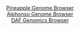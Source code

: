 <div id="Pineapple_Genome_Browser" align="center">
  <a href="https://igv.org/app/?sessionURL=blob:zZJdb9owFIb_iyWqTQpJnJBPqZootKXA2ok2hVJVkROc4C2xjW0SWsR_n1dt2s0qlYtNk3xhH_njPY.fPWiwkIRREAPHhJ4JITCAXLP2FtW8wteoxhLEBaokNoDABRaY5hjEe1AgqVAym.qTa6W4jC2LKN6tES2ZKV0T1eiFUdRKM2e1NWBVhTImkGJCWmcCNcwiZdNtcYY4N_XbrulZK6SQhSq.ZlQyi2Napq2.L_1VSktMWY3Telsp8hog1Xl0xpVZoE_9.W0_z7GUE_x8tTrtT6769.55srz0B8vkZjRP_PnJLSkpUluBT7d.._lheL2OKh.G06W8d_H5A59tcBh23OHJ.Y4TgeUpDGDohr5nOxoMoSu8.5961oMc2XdSjXbTr.14DSczGS4HWAy5V2Yd54Ivyj927oKDASqWb7UJIF.LIIa24dq.4Tl.98cUhoZtR5qPYATEj08GUALl3_T2xz1Qz1z7AiTebF_VMQATKyxA3I1sO4BR5Hi9oGdHETwYe7AV1d.De5HMosB2.o7jpwWplJZ5lUrKpYkoNZu8MMuXI2nORsF0M8_DxZfJIuo4Z6Pp7iYrCoqay439Bk0D6Mdfv1C3.p5M_8S89wQxVXasbqOFO1Zeb3h3HV01OdaIEt4kbrC8W4x7bwI6Dk7BRI2U3q8revnTuAYJgqjShYZIkpGKqOe55shaEEPH1eKCnFVMmwhEmX2wDduAnv3xt6Du4enwHQ--">Pineapple Genome Browser</a>
</div>
<div id="Alphonso_Genome_Browser" align="center">
  <a href="https://igv.org/app/?sessionURL=blob:zZJbb9owGIb_i6VWmxSS2IGcJDSlpQcoW0cZzWhVRU5wgtvEDrYToIj_PrfatJtOKhebJvnC_uTD.z1.dqAlQlLOQAiQCXsmhMAAcsnXU1zVJfmCKyJBmONSEgMIkhNBWEZAuAM5lgrPbsb65FKpWoaWRVXdqTAruCkdE1f4mTO8lmbGK.uUlyVOucCKC2mdCNxyixZtZ01SXNemftsxe9YCK2zhsl5yJrlVE1Yka31f8quUFITxiiRVUyr6GiDReXTGhZnjT1E8jbKMSHlFtsNFP7oaRrfO2ezuwj29m11fxjM3Pp7SgmHVCNIno.3pBI3zzZidXzjDkZvG_DMiaO7Pj5zB8dmmpoLIPvSg7_hu1_c0GMoWZPM_9awHPbDvFRpdwKvrbHCEzmnO0s3ArWKSF4_Vds7f7NwHewOUPGu0CSBbCi.EtuHYrtFDbudlCn3DtgPNR3AKwvsHAyiBsye9_X4H1LbWvgBJVs2rOgbgYkEECDuBbXswCFCv63XtIIB7YwcaUf49uOezm8CzUYSQm.S0VFrmRSJZLU3MmNlmuVk8H0iTTSb5EToh_hS2X8eczS.jaPDYfKNN3M3.QNMA.vHXL9StvifTPzHvPUFMlR6qG6w0HuoNn.z6Nv4e8JV9t4K99PZxnBbrNwG9iHQYnJyLCiu9X1f08qdxLRYUM6ULLZU0pSVV21hz5GsQQuRocUHGS65NBKJIP9iGbcCe_fG3oM7.Yf8D">Alphonso Genome Browser</a>
</div>


<div id="DAF_Genomics_Browser" align="center">
  <a href="https://igv.org/app/?sessionURL=blob:tZFra9swFIb_i6D9ZDuW7zaE4W3t2vWSNYmb4VLCmXwcu7UtT5KXdiH_vcLrGGyUMehAEhLn8r46z458QyFr3pGEOBb1LUqJQWTFtwto.wYvoUVJkhIaiQYRWKLAjiFJdqQEqSCbn.vKSqleJpNJAaW5wY63NZOWdC3oTckHVaFONR0LWvjOO9hKi_FWJyuYQNNXvJN8AoyhlKY96bHbrLegj5.x9dgS1.3QqHpUXWsT2lhhlaDd1l2BD38x8h.U9arfpKtFOtaf4eNpMU3PTtNr9yjLPwTv8mx2ssqC1eGi3nSgBoHT1eW5yDLg7ILNo_s4P3De4uxkSZfFJ4gO3PeHRw99LVBOaUgjNwr80Cd7gzScDRoCYZWgCfWM0IkMx_PM56vrB3oKgtckubk1iBLA7nX6zY6ox16jIhK_DiM1g3BRoCCJGdt2SOPY8b3Qs.OY7o0dGUTzyiyPs3kc2k7qOIH1BVqtX9bNOEAt9GfwtUD.1lnvfwU1c_KLOy_TfO5oKq4_l_nAPuLVsVrCwF4AZZAXP1Zy0YLSoR_PZyzQaL0WO_WLi7u_3T8B">DAF Genomics Browser</a>
</div>
